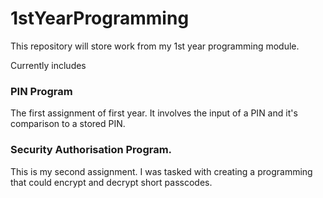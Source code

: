 # 1stYearProgramming
This repository will store work from my 1st year programming module.

Currently includes

### PIN Program
The first assignment of first year. It involves the input of a PIN and it's comparison to a stored PIN.

### Security Authorisation Program.
This is my second assignment. I was tasked with creating a programming
that could encrypt and decrypt short passcodes.
